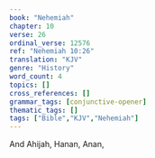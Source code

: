 ```yaml
---
book: "Nehemiah"
chapter: 10
verse: 26
ordinal_verse: 12576
ref: "Nehemiah 10:26"
translation: "KJV"
genre: "History"
word_count: 4
topics: []
cross_references: []
grammar_tags: [conjunctive-opener]
thematic_tags: []
tags: ["Bible","KJV","Nehemiah"]
---
```

And Ahijah, Hanan, Anan,
